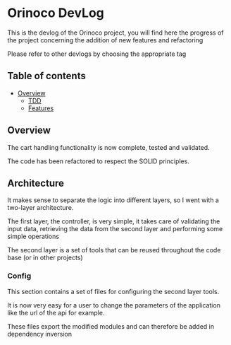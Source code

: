 # Orinoco DevLog 

This is the devlog of the Orinoco project, you will find here the progress of the project concerning the addition of new features and refactoring

Please refer to other devlogs by choosing the appropriate tag
## Table of contents

- [Overview](#overview)
  - [TDD](#tdd)
  - [Features](#features)


## Overview

The cart handling functionality is now complete, tested and validated. 

The code has been refactored to respect the SOLID principles.

## Architecture 

It makes sense to separate the logic into different layers, so I went with a two-layer architecture.

The first layer, the controller, is very simple, it takes care of validating the input data, retrieving the data from the second layer and performing some simple operations

The second layer is a set of tools that can be reused throughout the code base (or in other projects) 

### Config 

This section contains a set of files for configuring the second layer tools. 

It is now very easy for a user to change the parameters of the application like the url of the api for example. 

These files export the modified modules and can therefore be added in dependency inversion

 





 



